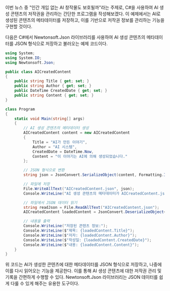 이번 뉴스 중 "인간 개입 없는 AI 창작물도 보호될까"라는 주제로, C#을 사용하여 AI 생성 콘텐츠의 저작권을 관리하는 간단한 프로그램을 작성해보겠다. 이 예제에서는 AI로 생성된 콘텐츠의 메타데이터를 저장하고, 이를 기반으로 저작권 정보를 관리하는 기능을 구현할 것이다. 

다음은 C#에서 Newtonsoft.Json 라이브러리를 사용하여 AI 생성 콘텐츠의 메타데이터를 JSON 형식으로 저장하고 불러오는 예제 코드이다.

```csharp
using System;
using System.IO;
using Newtonsoft.Json;

public class AICreatedContent
{
    public string Title { get; set; }
    public string Author { get; set; }
    public DateTime CreatedDate { get; set; }
    public string Content { get; set; }
}

class Program
{
    static void Main(string[] args)
    {
        // AI 생성 콘텐츠의 메타데이터 생성
        AICreatedContent content = new AICreatedContent
        {
            Title = "AI가 만든 이야기",
            Author = "AI 시스템",
            CreatedDate = DateTime.Now,
            Content = "이 이야기는 AI에 의해 생성되었습니다."
        };

        // JSON 형식으로 변환
        string json = JsonConvert.SerializeObject(content, Formatting.Indented);

        // 파일에 저장
        File.WriteAllText("AICreatedContent.json", json);
        Console.WriteLine("AI 생성 콘텐츠의 메타데이터가 AICreatedContent.json 파일에 저장되었습니다.");

        // 파일에서 JSON 데이터 읽기
        string readJson = File.ReadAllText("AICreatedContent.json");
        AICreatedContent loadedContent = JsonConvert.DeserializeObject<AICreatedContent>(readJson);

        // 내용을 출력
        Console.WriteLine("저장된 콘텐츠 정보:");
        Console.WriteLine($"제목: {loadedContent.Title}");
        Console.WriteLine($"저자: {loadedContent.Author}");
        Console.WriteLine($"작성일: {loadedContent.CreatedDate}");
        Console.WriteLine($"내용: {loadedContent.Content}");
    }
}
```

위 코드는 AI가 생성한 콘텐츠에 대한 메타데이터를 JSON 형식으로 저장하고, 나중에 이를 다시 읽어오는 기능을 제공한다. 이를 통해 AI 생성 콘텐츠에 대한 저작권 관리 및 기록을 간편하게 수행할 수 있다. Newtonsoft.Json 라이브러리는 JSON 데이터를 쉽게 다룰 수 있게 해주는 유용한 도구이다.